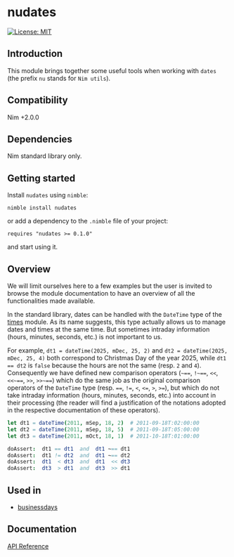 # nudates

[![License: MIT](https://img.shields.io/badge/License-MIT-blue.svg)](https://opensource.org/licenses/MIT)


## Introduction

This module brings together some useful tools when working 
with `dates` (the prefix `nu` stands for `Nim utils`).


## Compatibility

Nim +2.0.0


## Dependencies

Nim standard library only.


## Getting started

Install `nudates` using `nimble`:

```text
nimble install nudates
```

or add a dependency to the `.nimble` file of your project:

```text
requires "nudates >= 0.1.0"
```

and start using it.


## Overview

We will limit ourselves here to a few examples but the user 
is invited to browse the module documentation to have an 
overview of all the functionalities made available.

In the standard library, dates can be handled with the `DateTime` 
type of the [times][1] module. As its name suggests, this type 
actually allows us to manage dates and times at the same time. 
But sometimes intraday information (hours, minutes, seconds, etc.) 
is not important to us. 

For example, `dt1 = dateTime(2025, mDec, 25, 2)` and 
`dt2 = dateTime(2025, mDec, 25, 4)` both correspond to Christmas Day 
of the year 2025, while `dt1 == dt2` is `false` because the hours are 
not the same (resp. `2` and `4`). Consequently we have defined new 
comparison operators (`~==`, `!~==`, `<<`, `<<~==`, `>>`, `>>~==`) 
which do the same job as the original comparison operators of the
`DateTime` type (resp. `==`, `!=`, `<`, `<=`, `>`, `>=`), but which 
do not take intraday information (hours, minutes, seconds, etc.) into 
account in their processing (the reader will find a justification of 
the notations adopted in the respective documentation of these operators).


```nim
let dt1 = dateTime(2011, mSep, 18, 2)  # 2011-09-18T:02:00:00
let dt2 = dateTime(2011, mSep, 18, 5)  # 2011-09-18T:05:00:00
let dt3 = dateTime(2011, mOct, 18, 1)  # 2011-10-18T:01:00:00

doAssert:  dt1 == dt1  and  dt1 ~== dt1
doAssert:  dt1 != dt2  and  dt1 ~== dt2
doAssert:  dt1  < dt3  and  dt1  << dt3 
doAssert:  dt3  > dt1  and  dt3  >> dt1
```


## Used in
  - [businessdays](https://github.com/GeK2K/businessdays)


## Documentation

[API Reference](https://gek2k.github.io/nudates/)


[1]: https://nim-lang.org/docs/times.html
